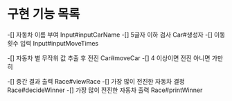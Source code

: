 # 구현 기능 목록

-[] 자동차 이름 부여 Input#inputCarName
    -[] 5글자 이하 검사 Car#생성자
-[] 이동 횟수 입력 Input#inputMoveTimes

-[] 자동차 별 무작위 값 추출 후 전진 Car#moveCar
    -[] 4 이상이면 전진 아니면 가만히

-[] 중간 결과 출력 Race#viewRace
-[] 가장 많이 전진한 자동차 결정 Race#decideWinner
-[] 가장 많이 전진한 자동차 출력 Race#printWinner